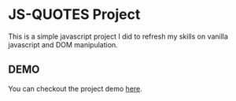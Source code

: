 # JS-QUOTES Project
This is a simple javascript project I did to refresh my skills on vanilla javascript and DOM manipulation.

## DEMO
You can checkout the project demo [here](https://kellyjoe256.github.io/js-quotes/).